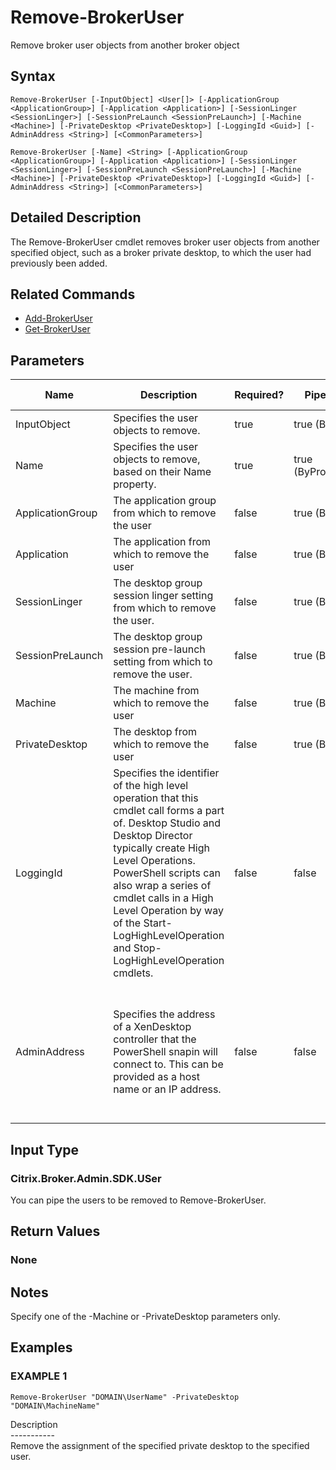 ﻿# Remove-BrokerUser

   Remove broker user objects from another broker object

## Syntax
```
Remove-BrokerUser [-InputObject] <User[]> [-ApplicationGroup <ApplicationGroup>] [-Application <Application>] [-SessionLinger <SessionLinger>] [-SessionPreLaunch <SessionPreLaunch>] [-Machine <Machine>] [-PrivateDesktop <PrivateDesktop>] [-LoggingId <Guid>] [-AdminAddress <String>] [<CommonParameters>]

Remove-BrokerUser [-Name] <String> [-ApplicationGroup <ApplicationGroup>] [-Application <Application>] [-SessionLinger <SessionLinger>] [-SessionPreLaunch <SessionPreLaunch>] [-Machine <Machine>] [-PrivateDesktop <PrivateDesktop>] [-LoggingId <Guid>] [-AdminAddress <String>] [<CommonParameters>]
```

## Detailed Description
   The Remove-BrokerUser cmdlet removes broker user objects from another specified object, such as a broker private desktop, to which the user had previously been added.

## Related Commands
  * [Add-BrokerUser](Add-BrokerUser/)
  * [Get-BrokerUser](Get-BrokerUser/)
## Parameters

| Name   | Description | Required? | Pipeline Input | Default Value |
| --- | --- | --- | --- | --- |
| InputObject | Specifies the user objects to remove. | true | true (ByValue) |  |
| Name | Specifies the user objects to remove, based on their Name property. | true | true (ByPropertyName) | null |
| ApplicationGroup | The application group from which to remove the user | false | true (ByValue) |  |
| Application | The application from which to remove the user | false | true (ByValue) |  |
| SessionLinger | The desktop group session linger setting from which to remove the user. | false | true (ByValue) | null |
| SessionPreLaunch | The desktop group session pre-launch setting from which to remove the user. | false | true (ByValue) | null |
| Machine | The machine from which to remove the user | false | true (ByValue) | null |
| PrivateDesktop | The desktop from which to remove the user | false | true (ByValue) | null |
| LoggingId | Specifies the identifier of the high level operation that this cmdlet call forms a part of. Desktop Studio and Desktop Director typically create High Level Operations. PowerShell scripts can also wrap a series of cmdlet calls in a High Level Operation by way of the Start-LogHighLevelOperation and Stop-LogHighLevelOperation cmdlets. | false | false |  |
| AdminAddress | Specifies the address of a XenDesktop controller that the PowerShell snapin will connect to. This can be provided as a host name or an IP address. | false | false | Localhost. Once a value is provided by any cmdlet, this value will become the default. |

## Input Type
### Citrix.Broker.Admin.SDK.USer
   You can pipe the users to be removed to Remove-BrokerUser.
## Return Values
### None
   ## Notes
   Specify one of the -Machine or -PrivateDesktop parameters only.
## Examples

### EXAMPLE 1
```
Remove-BrokerUser "DOMAIN\UserName" -PrivateDesktop "DOMAIN\MachineName"
```
   Description<br>-----------<br>Remove the assignment of the specified private desktop to the specified user.
